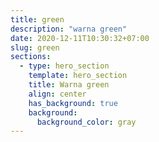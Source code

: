 ```yaml
---
title: green
description: "warna green"
date: 2020-12-11T10:30:32+07:00
slug: green
sections:
  - type: hero_section
    template: hero_section
    title: Warna green
    align: center
    has_background: true
    background:
      background_color: gray
---
```


